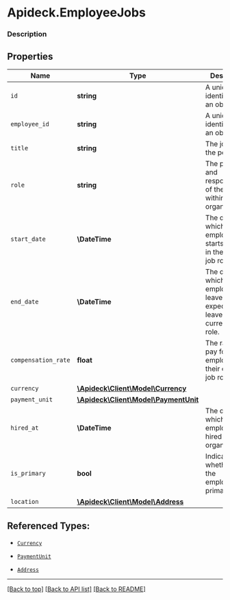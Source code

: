 # Apideck.EmployeeJobs

### Description

## Properties
Name | Type | Description | Notes
------------ | ------------- | ------------- | -------------
`id` | **string** | A unique identifier for an object. | [optional] 
`employee_id` | **string** | A unique identifier for an object. | [optional] 
`title` | **string** | The job title of the person. | [optional] 
`role` | **string** | The position and responsibilities of the person within the organization. | [optional] 
`start_date` | **\DateTime** | The date on which the employee starts working in their current job role. | [optional] 
`end_date` | **\DateTime** | The date on which the employee leaves or is expected to leave their current job role. | [optional] 
`compensation_rate` | **float** | The rate of pay for the employee in their current job role. | [optional] 
`currency` | [**\Apideck\Client\Model\Currency**](Currency.md) |  | [optional] 
`payment_unit` | [**\Apideck\Client\Model\PaymentUnit**](PaymentUnit.md) |  | [optional] 
`hired_at` | **\DateTime** | The date on which the employee was hired by the organization | [optional] 
`is_primary` | **bool** | Indicates whether this the employee's primary job. | [optional] 
`location` | [**\Apideck\Client\Model\Address**](Address.md) |  | [optional] 





## Referenced Types:







* [`Currency`](Currency.md)
* [`PaymentUnit`](PaymentUnit.md)


* [`Address`](Address.md)

---

[[Back to top]](#) [[Back to API list]](../../../../README.md#documentation-for-api-endpoints) [[Back to README]](../../../../README.md)


